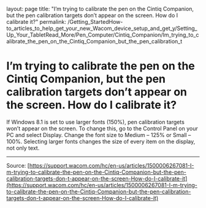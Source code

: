 layout: page
title: "I’m trying to calibrate the pen on the Cintiq Companion, but the pen calibration targets don’t appear on the screen. How do I calibrate it?"
permalink: /Getting_StartedHow-to_articles_to_help_get_your_new_Wacom_device_setup_and_get_y/Setting_Up_Your_TabletRead_More/Pen_Computer/Cintiq_Companion/Im_trying_to_calibrate_the_pen_on_the_Cintiq_Companion_but_the_pen_calibration_t

# I’m trying to calibrate the pen on the Cintiq Companion, but the pen calibration targets don’t appear on the screen. How do I calibrate it?

If Windows 8.1 is set to use larger fonts (150%), pen calibration targets won’t appear on the screen. To change this, go to the Control Panel on your PC and select Display. Change the font size to Medium – 125% or Small – 100%. Selecting larger fonts changes the size of every item on the display, not only text.

---
Source: [https://support.wacom.com/hc/en-us/articles/1500006267081-I-m-trying-to-calibrate-the-pen-on-the-Cintiq-Companion-but-the-pen-calibration-targets-don-t-appear-on-the-screen-How-do-I-calibrate-it](https://support.wacom.com/hc/en-us/articles/1500006267081-I-m-trying-to-calibrate-the-pen-on-the-Cintiq-Companion-but-the-pen-calibration-targets-don-t-appear-on-the-screen-How-do-I-calibrate-it)
